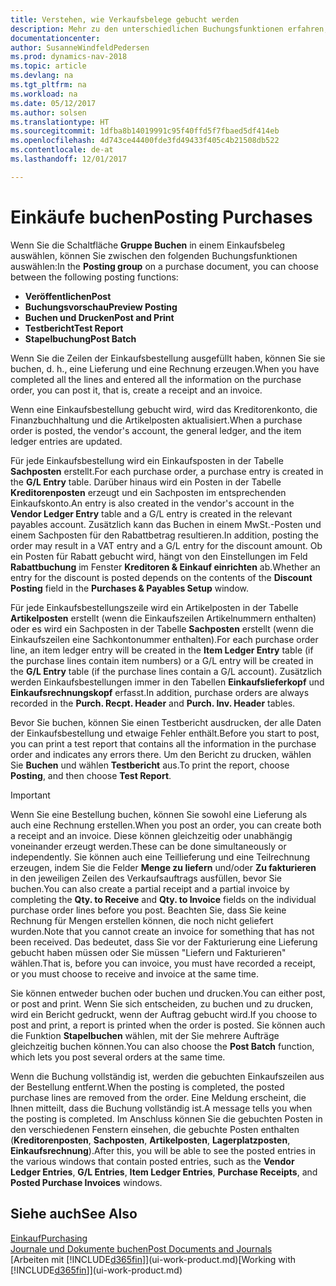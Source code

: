 ```yaml
---
title: Verstehen, wie Verkaufsbelege gebucht werden
description: Mehr zu den unterschiedlichen Buchungsfunktionen erfahren, um Einkaufsbelege zu buchen.
documentationcenter: 
author: SusanneWindfeldPedersen
ms.prod: dynamics-nav-2018
ms.topic: article
ms.devlang: na
ms.tgt_pltfrm: na
ms.workload: na
ms.date: 05/12/2017
ms.author: solsen
ms.translationtype: HT
ms.sourcegitcommit: 1dfba8b14019991c95f40ffd5f7fbaed5df414eb
ms.openlocfilehash: 4d743ce44400fde3fd49433f405c4b21508db522
ms.contentlocale: de-at
ms.lasthandoff: 12/01/2017

---
```

# <a name="posting-purchases"></a><span data-ttu-id="10e66-103">Einkäufe buchen</span><span class="sxs-lookup"><span data-stu-id="10e66-103">Posting Purchases</span></span>
<span data-ttu-id="10e66-104">Wenn Sie die Schaltfläche **Gruppe Buchen** in einem Einkaufsbeleg auswählen, können Sie zwischen den folgenden Buchungsfunktionen auswählen:</span><span class="sxs-lookup"><span data-stu-id="10e66-104">In the **Posting group** on a purchase document, you can choose between the following posting functions:</span></span>

* <span data-ttu-id="10e66-105">**Veröffentlichen**</span><span class="sxs-lookup"><span data-stu-id="10e66-105">**Post**</span></span>
* <span data-ttu-id="10e66-106">**Buchungsvorschau**</span><span class="sxs-lookup"><span data-stu-id="10e66-106">**Preview Posting**</span></span>
* <span data-ttu-id="10e66-107">**Buchen und Drucken**</span><span class="sxs-lookup"><span data-stu-id="10e66-107">**Post and Print**</span></span>
* <span data-ttu-id="10e66-108">**Testbericht**</span><span class="sxs-lookup"><span data-stu-id="10e66-108">**Test Report**</span></span>
* <span data-ttu-id="10e66-109">**Stapelbuchung**</span><span class="sxs-lookup"><span data-stu-id="10e66-109">**Post Batch**</span></span>

<span data-ttu-id="10e66-110">Wenn Sie die Zeilen der Einkaufsbestellung ausgefüllt haben, können Sie sie buchen, d. h., eine Lieferung und eine Rechnung erzeugen.</span><span class="sxs-lookup"><span data-stu-id="10e66-110">When you have completed all the lines and entered all the information on the purchase order, you can post it, that is, create a receipt and an invoice.</span></span>

<span data-ttu-id="10e66-111">Wenn eine Einkaufsbestellung gebucht wird, wird das Kreditorenkonto, die Finanzbuchhaltung und die Artikelposten aktualisiert.</span><span class="sxs-lookup"><span data-stu-id="10e66-111">When a purchase order is posted, the vendor's account, the general ledger, and the item ledger entries are updated.</span></span>

<span data-ttu-id="10e66-112">Für jede Einkaufsbestellung wird ein Einkaufsposten in der Tabelle **Sachposten** erstellt.</span><span class="sxs-lookup"><span data-stu-id="10e66-112">For each purchase order, a purchase entry is created in the **G/L Entry** table.</span></span> <span data-ttu-id="10e66-113">Darüber hinaus wird ein Posten in der Tabelle **Kreditorenposten** erzeugt und ein Sachposten im entsprechenden Einkaufskonto.</span><span class="sxs-lookup"><span data-stu-id="10e66-113">An entry is also created in the vendor's account in the **Vendor Ledger Entry** table and a G/L entry is created in the relevant payables account.</span></span> <span data-ttu-id="10e66-114">Zusätzlich kann das Buchen in einem MwSt.-Posten und einem Sachposten für den Rabattbetrag resultieren.</span><span class="sxs-lookup"><span data-stu-id="10e66-114">In addition, posting the order may result in a VAT entry and a G/L entry for the discount amount.</span></span> <span data-ttu-id="10e66-115">Ob ein Posten für Rabatt gebucht wird, hängt von den Einstellungen im Feld **Rabattbuchung** im Fenster **Kreditoren & Einkauf einrichten** ab.</span><span class="sxs-lookup"><span data-stu-id="10e66-115">Whether an entry for the discount is posted depends on the contents of the **Discount Posting** field in the **Purchases & Payables Setup** window.</span></span>

<span data-ttu-id="10e66-116">Für jede Einkaufsbestellungszeile wird ein Artikelposten in der Tabelle **Artikelposten** erstellt (wenn die Einkaufszeilen Artikelnummern enthalten) oder es wird ein Sachposten in der Tabelle **Sachposten** erstellt (wenn die Einkaufszeilen eine Sachkontonummer enthalten).</span><span class="sxs-lookup"><span data-stu-id="10e66-116">For each purchase order line, an item ledger entry will be created in the **Item Ledger Entry** table (if the purchase lines contain item numbers) or a G/L entry will be created in the **G/L Entry** table (if the purchase lines contain a G/L account).</span></span> <span data-ttu-id="10e66-117">Zusätzlich werden Einkaufsbestellungen immer in den Tabellen **Einkaufslieferkopf** und **Einkaufsrechnungskopf** erfasst.</span><span class="sxs-lookup"><span data-stu-id="10e66-117">In addition, purchase orders are always recorded in the **Purch. Recpt. Header** and **Purch. Inv. Header** tables.</span></span>

<span data-ttu-id="10e66-118">Bevor Sie buchen, können Sie einen Testbericht ausdrucken, der alle Daten der Einkaufsbestellung und etwaige Fehler enthält.</span><span class="sxs-lookup"><span data-stu-id="10e66-118">Before you start to post, you can print a test report that contains all the information in the purchase order and indicates any errors there.</span></span> <span data-ttu-id="10e66-119">Um den Bericht zu drucken, wählen Sie **Buchen** und wählen **Testbericht** aus.</span><span class="sxs-lookup"><span data-stu-id="10e66-119">To print the report, choose **Posting**, and then choose **Test Report**.</span></span>

> [!IMPORTANT]  
>   <span data-ttu-id="10e66-120">Wenn Sie eine Bestellung buchen, können Sie sowohl eine Lieferung als auch eine Rechnung erstellen.</span><span class="sxs-lookup"><span data-stu-id="10e66-120">When you post an order, you can create both a receipt and an invoice.</span></span> <span data-ttu-id="10e66-121">Diese können gleichzeitig oder unabhängig voneinander erzeugt werden.</span><span class="sxs-lookup"><span data-stu-id="10e66-121">These can be done simultaneously or independently.</span></span> <span data-ttu-id="10e66-122">Sie können auch eine Teillieferung und eine Teilrechnung erzeugen, indem Sie die Felder **Menge zu liefern** und/oder **Zu fakturieren** in den jeweiligen Zeilen des Verkaufsauftrags ausfüllen, bevor Sie buchen.</span><span class="sxs-lookup"><span data-stu-id="10e66-122">You can also create a partial receipt and a partial invoice by completing the **Qty. to Receive** and **Qty. to Invoice** fields on the individual purchase order lines before you post.</span></span> <span data-ttu-id="10e66-123">Beachten Sie, dass Sie keine Rechnung für Mengen erstellen können, die noch nicht geliefert wurden.</span><span class="sxs-lookup"><span data-stu-id="10e66-123">Note that you cannot create an invoice for something that has not been received.</span></span> <span data-ttu-id="10e66-124">Das bedeutet, dass Sie vor der Fakturierung eine Lieferung gebucht haben müssen oder Sie müssen "Liefern und Fakturieren" wählen.</span><span class="sxs-lookup"><span data-stu-id="10e66-124">That is, before you can invoice, you must have recorded a receipt, or you must choose to receive and invoice at the same time.</span></span>

<span data-ttu-id="10e66-125">Sie können entweder buchen oder buchen und drucken.</span><span class="sxs-lookup"><span data-stu-id="10e66-125">You can either post, or post and print.</span></span> <span data-ttu-id="10e66-126">Wenn Sie sich entscheiden, zu buchen und zu drucken, wird ein Bericht gedruckt, wenn der Auftrag gebucht wird.</span><span class="sxs-lookup"><span data-stu-id="10e66-126">If you choose to post and print, a report is printed when the order is posted.</span></span> <span data-ttu-id="10e66-127">Sie können auch die Funktion **Stapelbuchen** wählen, mit der Sie mehrere Aufträge gleichzeitig buchen können.</span><span class="sxs-lookup"><span data-stu-id="10e66-127">You can also choose the **Post Batch** function, which lets you post several orders at the same time.</span></span>

<span data-ttu-id="10e66-128">Wenn die Buchung vollständig ist, werden die gebuchten Einkaufszeilen aus der Bestellung entfernt.</span><span class="sxs-lookup"><span data-stu-id="10e66-128">When the posting is completed, the posted purchase lines are removed from the order.</span></span> <span data-ttu-id="10e66-129">Eine Meldung erscheint, die Ihnen mitteilt, dass die Buchung vollständig ist.</span><span class="sxs-lookup"><span data-stu-id="10e66-129">A message tells you when the posting is completed.</span></span> <span data-ttu-id="10e66-130">Im Anschluss können Sie die gebuchten Posten in den verschiedenen Fenstern einsehen, die gebuchte Posten enthalten (**Kreditorenposten**, **Sachposten**, **Artikelposten**, **Lagerplatzposten**, **Einkaufsrechnung**).</span><span class="sxs-lookup"><span data-stu-id="10e66-130">After this, you will be able to see the posted entries in the various windows that contain posted entries, such as the **Vendor Ledger Entries**, **G/L Entries**, **Item Ledger Entries**, **Purchase Receipts**, and **Posted Purchase Invoices** windows.</span></span>

## <a name="see-also"></a><span data-ttu-id="10e66-131">Siehe auch</span><span class="sxs-lookup"><span data-stu-id="10e66-131">See Also</span></span>
[<span data-ttu-id="10e66-132">Einkauf</span><span class="sxs-lookup"><span data-stu-id="10e66-132">Purchasing</span></span>](purchasing-manage-purchasing.md)  
[<span data-ttu-id="10e66-133">Journale und Dokumente buchen</span><span class="sxs-lookup"><span data-stu-id="10e66-133">Post Documents and Journals</span></span>](ui-post-documents-journals.md)  
<span data-ttu-id="10e66-134">[Arbeiten mit [!INCLUDE[d365fin](includes/d365fin_md.md)]](ui-work-product.md)</span><span class="sxs-lookup"><span data-stu-id="10e66-134">[Working with [!INCLUDE[d365fin](includes/d365fin_md.md)]](ui-work-product.md)</span></span>


